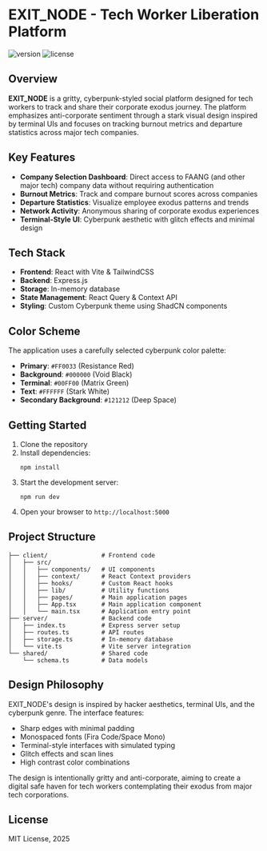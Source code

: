 # EXIT_NODE - Tech Worker Liberation Platform

![version](https://img.shields.io/badge/version-0.1.0-red)
![license](https://img.shields.io/badge/license-MIT-green)

## Overview

**EXIT_NODE** is a gritty, cyberpunk-styled social platform designed for tech workers to track and share their corporate exodus journey. The platform emphasizes anti-corporate sentiment through a stark visual design inspired by terminal UIs and focuses on tracking burnout metrics and departure statistics across major tech companies.

## Key Features

- **Company Selection Dashboard**: Direct access to FAANG (and other major tech) company data without requiring authentication
- **Burnout Metrics**: Track and compare burnout scores across companies
- **Departure Statistics**: Visualize employee exodus patterns and trends
- **Network Activity**: Anonymous sharing of corporate exodus experiences
- **Terminal-Style UI**: Cyberpunk aesthetic with glitch effects and minimal design

## Tech Stack

- **Frontend**: React with Vite & TailwindCSS
- **Backend**: Express.js
- **Storage**: In-memory database
- **State Management**: React Query & Context API
- **Styling**: Custom Cyberpunk theme using ShadCN components

## Color Scheme

The application uses a carefully selected cyberpunk color palette:

- **Primary**: `#FF0033` (Resistance Red)
- **Background**: `#000000` (Void Black)
- **Terminal**: `#00FF00` (Matrix Green)
- **Text**: `#FFFFFF` (Stark White)
- **Secondary Background**: `#121212` (Deep Space)

## Getting Started

1. Clone the repository
2. Install dependencies:
   ```
   npm install
   ```
3. Start the development server:
   ```
   npm run dev
   ```
4. Open your browser to `http://localhost:5000`

## Project Structure

```
├── client/               # Frontend code
│   ├── src/
│   │   ├── components/   # UI components 
│   │   ├── context/      # React Context providers
│   │   ├── hooks/        # Custom React hooks
│   │   ├── lib/          # Utility functions
│   │   ├── pages/        # Main application pages
│   │   ├── App.tsx       # Main application component
│   │   └── main.tsx      # Application entry point
├── server/               # Backend code
│   ├── index.ts          # Express server setup
│   ├── routes.ts         # API routes
│   ├── storage.ts        # In-memory database
│   └── vite.ts           # Vite server integration
└── shared/               # Shared code
    └── schema.ts         # Data models
```

## Design Philosophy

EXIT_NODE's design is inspired by hacker aesthetics, terminal UIs, and the cyberpunk genre. The interface features:

- Sharp edges with minimal padding
- Monospaced fonts (Fira Code/Space Mono)
- Terminal-style interfaces with simulated typing
- Glitch effects and scan lines
- High contrast color combinations

The design is intentionally gritty and anti-corporate, aiming to create a digital safe haven for tech workers contemplating their exodus from major tech corporations.

## License

MIT License, 2025